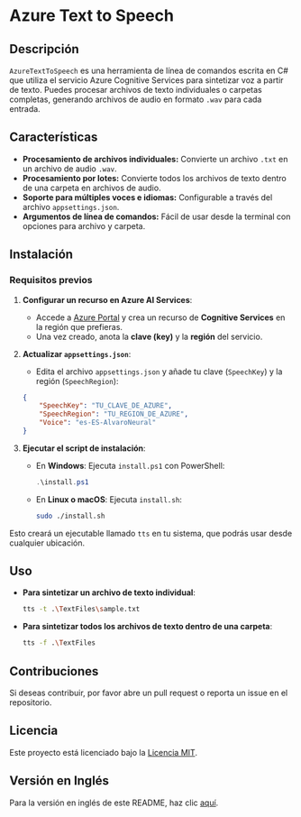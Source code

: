 
# Azure Text to Speech

## Descripción

`AzureTextToSpeech` es una herramienta de línea de comandos escrita en C# que utiliza el servicio Azure Cognitive Services para sintetizar voz a partir de texto. Puedes procesar archivos de texto individuales o carpetas completas, generando archivos de audio en formato `.wav` para cada entrada.

## Características

- **Procesamiento de archivos individuales:** Convierte un archivo `.txt` en un archivo de audio `.wav`.
- **Procesamiento por lotes:** Convierte todos los archivos de texto dentro de una carpeta en archivos de audio.
- **Soporte para múltiples voces e idiomas:** Configurable a través del archivo `appsettings.json`.
- **Argumentos de línea de comandos:** Fácil de usar desde la terminal con opciones para archivo y carpeta.

## Instalación

### Requisitos previos

1. **Configurar un recurso en Azure AI Services**:
   - Accede a [Azure Portal](https://portal.azure.com) y crea un recurso de **Cognitive Services** en la región que prefieras.
   - Una vez creado, anota la **clave (key)** y la **región** del servicio.

2. **Actualizar `appsettings.json`**:
   - Edita el archivo `appsettings.json` y añade tu clave (`SpeechKey`) y la región (`SpeechRegion`):
   
   ```json
   {
       "SpeechKey": "TU_CLAVE_DE_AZURE",
       "SpeechRegion": "TU_REGION_DE_AZURE",
       "Voice": "es-ES-AlvaroNeural"
   }
   ```

3. **Ejecutar el script de instalación**:
   - En **Windows**: Ejecuta `install.ps1` con PowerShell:
   
     ```powershell
     .\install.ps1
     ```

   - En **Linux o macOS**: Ejecuta `install.sh`:
   
     ```bash
     sudo ./install.sh
     ```

Esto creará un ejecutable llamado `tts` en tu sistema, que podrás usar desde cualquier ubicación.

## Uso

- **Para sintetizar un archivo de texto individual**:

   ```bash
   tts -t .\TextFiles\sample.txt
   ```

- **Para sintetizar todos los archivos de texto dentro de una carpeta**:

   ```bash
   tts -f .\TextFiles
   ```

## Contribuciones

Si deseas contribuir, por favor abre un pull request o reporta un issue en el repositorio.

## Licencia

Este proyecto está licenciado bajo la [Licencia MIT](LICENSE).

## Versión en Inglés

Para la versión en inglés de este README, haz clic [aquí](README_EN.md).

